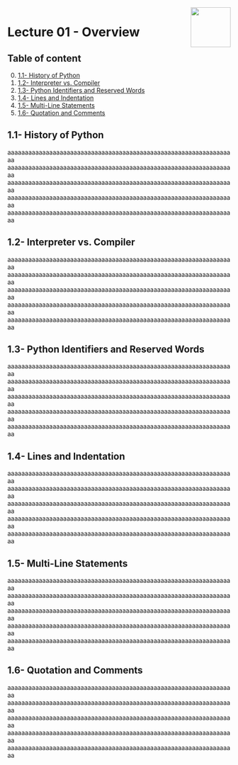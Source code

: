 <img align="right" width="90" height="90" src="https://github.com/cs-MohamedAyman/Computer-Science-Textbooks/blob/master/logos/python.jpg">

# Lecture 01 - Overview

## Table of content
0. [1.1- History of Python](#1.1--History-of-Python)
0. [1.2- Interpreter vs. Compiler](#Interpreter-vs.-Compiler)
0. [1.3- Python Identifiers and Reserved Words](#Python-Identifiers-and-Reserved-Words)
0. [1.4- Lines and Indentation](#1.4--Lines-and-Indentation)
0. [1.5- Multi-Line Statements](#Multi-Line-Statements)
0. [1.6- Quotation and Comments](#Quotation-and-Comments)

## 1.1- History of Python
aaaaaaaaaaaaaaaaaaaaaaaaaaaaaaaaaaaaaaaaaaaaaaaaaaaaaaaaaaaaaaaaaa
aaaaaaaaaaaaaaaaaaaaaaaaaaaaaaaaaaaaaaaaaaaaaaaaaaaaaaaaaaaaaaaaaa
aaaaaaaaaaaaaaaaaaaaaaaaaaaaaaaaaaaaaaaaaaaaaaaaaaaaaaaaaaaaaaaaaa
aaaaaaaaaaaaaaaaaaaaaaaaaaaaaaaaaaaaaaaaaaaaaaaaaaaaaaaaaaaaaaaaaa
aaaaaaaaaaaaaaaaaaaaaaaaaaaaaaaaaaaaaaaaaaaaaaaaaaaaaaaaaaaaaaaaaa

## 1.2- Interpreter vs. Compiler
aaaaaaaaaaaaaaaaaaaaaaaaaaaaaaaaaaaaaaaaaaaaaaaaaaaaaaaaaaaaaaaaaa
aaaaaaaaaaaaaaaaaaaaaaaaaaaaaaaaaaaaaaaaaaaaaaaaaaaaaaaaaaaaaaaaaa
aaaaaaaaaaaaaaaaaaaaaaaaaaaaaaaaaaaaaaaaaaaaaaaaaaaaaaaaaaaaaaaaaa
aaaaaaaaaaaaaaaaaaaaaaaaaaaaaaaaaaaaaaaaaaaaaaaaaaaaaaaaaaaaaaaaaa
aaaaaaaaaaaaaaaaaaaaaaaaaaaaaaaaaaaaaaaaaaaaaaaaaaaaaaaaaaaaaaaaaa

## 1.3- Python Identifiers and Reserved Words
aaaaaaaaaaaaaaaaaaaaaaaaaaaaaaaaaaaaaaaaaaaaaaaaaaaaaaaaaaaaaaaaaa
aaaaaaaaaaaaaaaaaaaaaaaaaaaaaaaaaaaaaaaaaaaaaaaaaaaaaaaaaaaaaaaaaa
aaaaaaaaaaaaaaaaaaaaaaaaaaaaaaaaaaaaaaaaaaaaaaaaaaaaaaaaaaaaaaaaaa
aaaaaaaaaaaaaaaaaaaaaaaaaaaaaaaaaaaaaaaaaaaaaaaaaaaaaaaaaaaaaaaaaa
aaaaaaaaaaaaaaaaaaaaaaaaaaaaaaaaaaaaaaaaaaaaaaaaaaaaaaaaaaaaaaaaaa

## 1.4- Lines and Indentation
aaaaaaaaaaaaaaaaaaaaaaaaaaaaaaaaaaaaaaaaaaaaaaaaaaaaaaaaaaaaaaaaaa
aaaaaaaaaaaaaaaaaaaaaaaaaaaaaaaaaaaaaaaaaaaaaaaaaaaaaaaaaaaaaaaaaa
aaaaaaaaaaaaaaaaaaaaaaaaaaaaaaaaaaaaaaaaaaaaaaaaaaaaaaaaaaaaaaaaaa
aaaaaaaaaaaaaaaaaaaaaaaaaaaaaaaaaaaaaaaaaaaaaaaaaaaaaaaaaaaaaaaaaa
aaaaaaaaaaaaaaaaaaaaaaaaaaaaaaaaaaaaaaaaaaaaaaaaaaaaaaaaaaaaaaaaaa

## 1.5- Multi-Line Statements
aaaaaaaaaaaaaaaaaaaaaaaaaaaaaaaaaaaaaaaaaaaaaaaaaaaaaaaaaaaaaaaaaa
aaaaaaaaaaaaaaaaaaaaaaaaaaaaaaaaaaaaaaaaaaaaaaaaaaaaaaaaaaaaaaaaaa
aaaaaaaaaaaaaaaaaaaaaaaaaaaaaaaaaaaaaaaaaaaaaaaaaaaaaaaaaaaaaaaaaa
aaaaaaaaaaaaaaaaaaaaaaaaaaaaaaaaaaaaaaaaaaaaaaaaaaaaaaaaaaaaaaaaaa
aaaaaaaaaaaaaaaaaaaaaaaaaaaaaaaaaaaaaaaaaaaaaaaaaaaaaaaaaaaaaaaaaa

## 1.6- Quotation and Comments
aaaaaaaaaaaaaaaaaaaaaaaaaaaaaaaaaaaaaaaaaaaaaaaaaaaaaaaaaaaaaaaaaa
aaaaaaaaaaaaaaaaaaaaaaaaaaaaaaaaaaaaaaaaaaaaaaaaaaaaaaaaaaaaaaaaaa
aaaaaaaaaaaaaaaaaaaaaaaaaaaaaaaaaaaaaaaaaaaaaaaaaaaaaaaaaaaaaaaaaa
aaaaaaaaaaaaaaaaaaaaaaaaaaaaaaaaaaaaaaaaaaaaaaaaaaaaaaaaaaaaaaaaaa
aaaaaaaaaaaaaaaaaaaaaaaaaaaaaaaaaaaaaaaaaaaaaaaaaaaaaaaaaaaaaaaaaa
